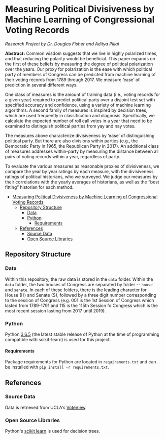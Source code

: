 # Measuring Political Divisiveness by Machine Learning of Congressional Voting Records
*Research Project by Dr. Douglas Fisher and Aditya Pillai*

**Abstract:** Common wisdom suggests that we live in highly polarized times, and that reducing the polarity would be beneficial. This paper expands on the first of these beliefs by measuring the degree of political polarization over the years. Our proxy for polarization is the ease with which political party of members of Congress can be predicted from machine learning of their voting records from 1789 through 2017. We measure ‘ease’ of prediction in several different ways.

One class of measures is the amount of training data (i.e., voting records for a given year) required to predict political party over a disjoint test set with specified accuracy and confidence, using a variety of machine learning algorithms. A second family of measures is inspired by decision trees, which are used frequently in classification and diagnosis. Specifically, we calculate the expected number of roll call votes in a year that need to be examined to distinguish political parties from yay and nay votes. 

The measures above characterize divisiveness by ‘ease’ of distinguishing political party. But there are also divisions within parties (e.g., the Democratic Party in 1965, the Republican Party in 2017). An additional class of measures addresses within-party by measuring the distance between all pairs of voting records within a year, regardless of party.

To evaluate the various measures as reasonable proxies of divisiveness, we compare the year by year ratings by each measure, with the divisiveness ratings of political historians, who we surveyed. We judge our measures by their correlations with the yearly averages of historians, as well as the “best fitting” historian for each method.

- [Measuring Political Divisiveness by Machine Learning of Congressional Voting Records](#measuring-political-divisiveness-by-machine-learning-of-congressional-voting-records)
    - [Repository Structure](#repository-structure)
        - [Data](#data)
        - [Python](#python)
            - [Requirements](#requirements)
    - [References](#references)
        - [Source Data](#source-data)
        - [Open Source Libraries](#open-source-libraries)


## Repository Structure

### Data

Within this repository, the raw data is stored in the `data` folder. Within the `data` folder, the two houses of Congress are separated by folder -- `house` and `senate`. 
In each of these folders, there is the leading character for House (H) and Senate (S), followed by a three digit number corresponding to the session of Congress (e.g. 001 is the 1st Session of Congress which lasted from 1789-1791 and 115 is the 115th Session fo Congress which is the most recent session lasting from 2017 until 2019).

### Python

Python [3.6.5](https://www.python.org/downloads/release/python-365/) (the latest stable release of Python at the time of programming compatible with scikit-learn) is used for this project. 

#### Requirements

Package requirements for Python are located in `requirements.txt` and can be installed with `pip install -r requirements.txt`.

## References


### Source Data

Data is retrieved from UCLA's [VoteView](https://voteview.com/data).

### Open Source Libraries

Python's [scikit learn](http://scikit-learn.org/stable/modules/tree.html) is used for decision trees.